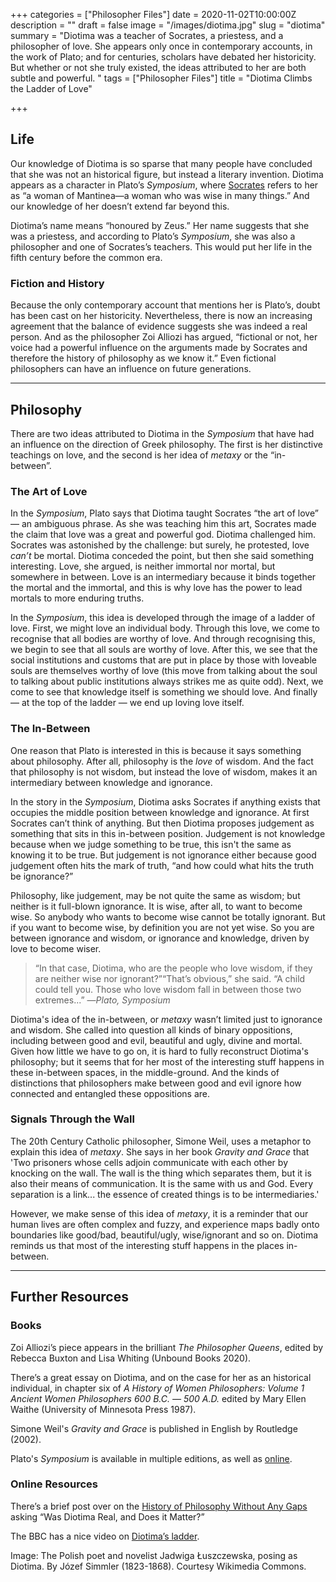 +++
categories = ["Philosopher Files"]
date = 2020-11-02T10:00:00Z
description = ""
draft = false
image = "/images/diotima.jpg"
slug = "diotima"
summary = "Diotima was a teacher of Socrates, a priestess, and a philosopher of love. She appears only once in contemporary accounts, in the work of Plato; and for centuries, scholars have debated her historicity. But whether or not she truly existed, the ideas attributed to her are both subtle and powerful. "
tags = ["Philosopher Files"]
title = "Diotima Climbs the Ladder of Love"

+++


## Life

Our knowledge of Diotima is so sparse that many people have concluded that she was not an historical figure, but instead a literary invention. Diotima appears as a character in Plato’s _Symposium_, where [Socrates](__GHOST_URL__/philosopher-file-socrates) refers to her as “a woman of Mantinea—a woman who was wise in many things.” And our knowledge of her doesn’t extend far beyond this.

Diotima’s name means “honoured by Zeus.” Her name suggests that she was a priestess, and according to Plato’s _Symposium_, she was also a philosopher and one of Socrates’s teachers. This would put her life in the fifth century before the common era.

### Fiction and History

Because the only contemporary account that mentions her is Plato’s, doubt has been cast on her historicity. Nevertheless, there is now an increasing agreement that the balance of evidence suggests  she was indeed a real person. And as the philosopher Zoi Alliozi has argued, “fictional or not, her voice had a powerful influence on the arguments made by Socrates and therefore the history of philosophy as we know it.” Even fictional philosophers can have an influence on future generations.

---

## Philosophy

There are two ideas attributed to Diotima in the _Symposium_ that have had an influence on the direction of Greek philosophy. The first is her distinctive teachings on love, and the second is her idea of _metaxy_ or the “in-between”.

### The Art of Love

In the _Symposium_, Plato says that Diotima taught Socrates “the art of love” — an ambiguous phrase. As she was teaching him this art, Socrates made the claim that love was a great and powerful god. Diotima challenged him. Socrates was astonished by the challenge: but surely, he protested, love _can’t_ be mortal. Diotima conceded the point, but then she said something interesting. Love, she argued, is neither immortal nor mortal, but somewhere in between. Love is an intermediary because it binds together the mortal and the immortal, and this is why love has the power to lead mortals to more enduring truths.

In the _Symposium_, this idea is developed through the image of a ladder of love. First, we might love an individual body. Through this love, we come to recognise that all bodies are worthy of love. And through recognising this, we begin to see that all souls are worthy of love. After this, we see that the social institutions and customs that are put in place by those with loveable souls are themselves worthy of love (this move from talking about the soul to talking about public institutions always strikes me as quite odd). Next, we come to see that knowledge itself is something we should love. And finally — at the top of the ladder — we end up loving love itself.

### The In-Between

One reason that Plato is interested in this is because it says something about philosophy. After all, philosophy is the _love_ of wisdom. And the fact that philosophy is not wisdom, but instead the love of wisdom, makes it an intermediary between knowledge and ignorance.

In the story in the _Symposium_, Diotima asks Socrates if anything exists that occupies the middle position between knowledge and ignorance. At first Socrates can’t think of anything. But then Diotima proposes judgement as something that sits in this in-between position. Judgement is not knowledge because when we judge something to be true, this isn't the same as knowing it to be true. But judgement is not ignorance either because good judgement often hits the mark of truth, “and how could what hits the truth be ignorance?”

Philosophy, like judgement, may be not quite the same as wisdom; but neither is it full-blown ignorance. It is wise, after all, to want to become wise. So anybody who wants to become wise cannot be totally ignorant. But if you want to become wise, by definition you are not yet wise. So you are between ignorance and wisdom, or ignorance and knowledge, driven by love to become wiser.

> “In that case, Diotima, who are the people who love wisdom, if they are neither wise nor ignorant?”“That’s obvious,” she said. “A child could tell you. Those who love wisdom fall in between those two extremes...” —_Plato, Symposium_

Diotima's idea of the in-between, or _metaxy_ wasn’t limited just to ignorance and wisdom. She called into question all kinds of binary oppositions, including between good and evil, beautiful and ugly, divine and mortal. Given how little we have to go on, it is hard to fully reconstruct Diotima's philosophy; but it seems that for her most of the interesting stuff happens in these in-between spaces, in the middle-ground. And the kinds of distinctions that philosophers make between good and evil ignore how connected and entangled these oppositions are.

### Signals Through the Wall

The 20th Century Catholic philosopher, Simone Weil, uses a metaphor to explain this idea of _metaxy_. She says in her book _Gravity and Grace_ that 'Two prisoners whose cells adjoin communicate with each other by knocking on the wall. The wall is the thing which separates them, but it is also their means of communication. It is the same with us and God. Every separation is a link... the essence of created things is to be intermediaries.'

However, we make sense of this idea of _metaxy_, it is a reminder that our human lives are often complex and fuzzy, and experience maps badly onto boundaries like good/bad, beautiful/ugly, wise/ignorant and so on. Diotima reminds us that most of the interesting stuff happens in the places in-between.

---

## Further Resources

### Books

Zoi Alliozi’s piece appears in the brilliant _The Philosopher Queens_, edited by Rebecca Buxton and Lisa Whiting (Unbound Books 2020).

There’s a great essay on Diotima, and on the case for her as an historical individual, in chapter six of _A History of Women Philosophers: Volume 1 Ancient Women Philosophers 600 B.C. — 500 A.D._ edited by Mary Ellen Waithe (University of Minnesota Press 1987).

Simone Weil's _Gravity and Grace_ is published in English by Routledge (2002).

Plato's _Symposium_ is available in multiple editions, as well as [online](http://classics.mit.edu/Plato/symposium.html).

### Online Resources

There’s a brief post over on the [History of Philosophy Without Any Gaps](https://historyofphilosophy.net/was-diotima-real-and-does-it-matter) asking “Was Diotima Real, and Does it Matter?”

The BBC has a nice video on [Diotima’s ladder](https://www.youtube.com/watch?v=cYC74mJ-4po).

Image: The Polish poet and novelist Jadwiga Łuszczewska, posing as Diotima. By Józef Simmler (1823-1868). Courtesy Wikimedia Commons.







